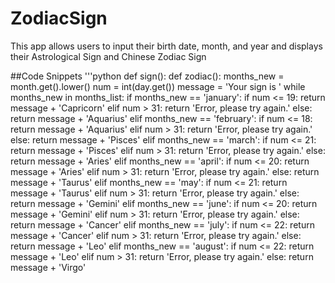 # ZodiacSign
This app allows users to input their birth date, month, and year and displays their Astrological Sign and Chinese Zodiac Sign

##Code Snippets
'''python
def sign():
    def zodiac():
        months_new = month.get().lower()
        num = int(day.get())
        message = 'Your sign is '
        while months_new in months_list:
            if months_new == 'january':
                if num <= 19:
                    return message + 'Capricorn'
                elif num > 31:
                    return 'Error, please try again.'
                else:
                    return message + 'Aquarius'
            elif months_new == 'february':
                if num <= 18:
                    return message + 'Aquarius'
                elif num > 31:
                    return 'Error, please try again.'
                else:
                    return message + 'Pisces'
            elif months_new == 'march':
                if num <= 21:
                    return message + 'Pisces'
                elif num > 31:
                    return 'Error, please try again.'
                else:
                    return message + 'Aries'
            elif months_new == 'april':
                if num <= 20:
                    return message + 'Aries'
                elif num > 31:
                    return 'Error, please try again.'
                else:
                    return message + 'Taurus'
            elif months_new == 'may':
                if num <= 21:
                    return message + 'Taurus'
                elif num > 31:
                    return 'Error, please try again.'
                else:
                    return message + 'Gemini'
            elif months_new == 'june':
                if num <= 20:
                    return message + 'Gemini'
                elif num > 31:
                    return 'Error, please try again.'
                else:
                    return message + 'Cancer'
            elif months_new == 'july':
                if num <= 22:
                    return message + 'Cancer'
                elif num > 31:
                    return 'Error, please try again.'
                else:
                    return message + 'Leo'
            elif months_new == 'august':
                if num <= 22:
                    return message + 'Leo'
                elif num > 31:
                    return 'Error, please try again.'
                else:
                    return message + 'Virgo'
